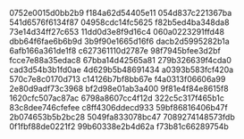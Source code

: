 0752e0015d0bb2b9
f184a62d54405e11
054d837c221367ba
541d6576f6134f87
04958cdc14fc5625
f82b5ed4ba348da8
73e14d34ff27c653
11dd0d3e8f9d16c4
060a0223291ffd48
dbb64f6fae6b6b9d
3b9f90e1665d16f6
dacb2d5995282b1a
6afb166a361de1f8
c627361110d2787e
98f7945bfee3d2bf
fcce7e88a35edac8
67bba14d42565a81
279b326639f4cda0
cad3d54b3b1fd0ae
4d629b5b48691434
a0393b583fcf420a
570c7e8c0170d713
c14126b7bf8bb67e
f4a0313f06606a99
2e80d9adf73c3968
bf2d98e01ab3a400
9f81e4f84e8615f8
1620cfc507ac87ac
6798a8607cc4f12d
322c5c317f465b1c
83c8dee746cfefee
c8ff4306ddecd933
59bf86816406b47f
2b074653b5b2bc28
5049fa833078bc47
7089274148573fdb
0f1fbf88de0221f2
99b60338e2b4d62a
f73b81c66289754b
